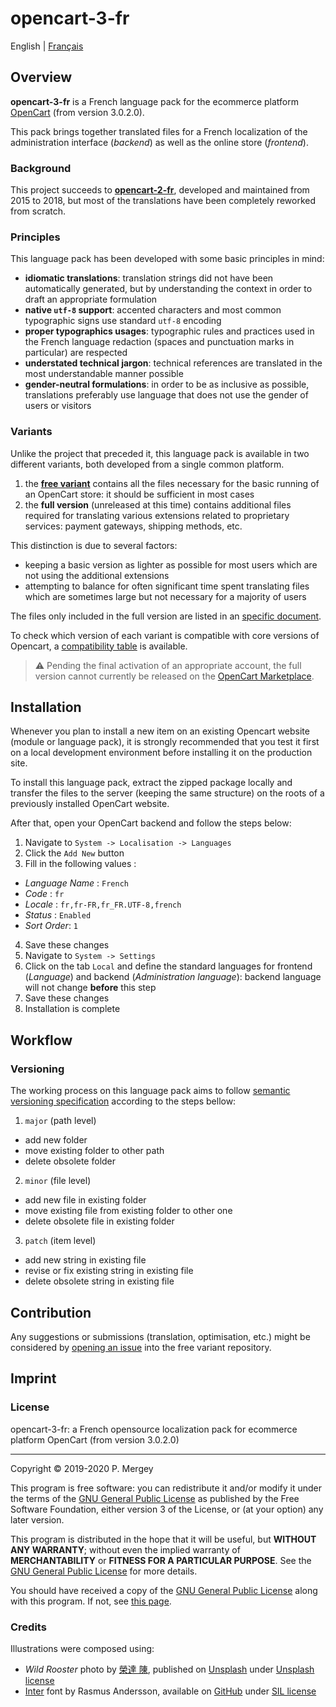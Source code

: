 # opencart-3-fr

English | [Français](README-fr.md)

## Overview

**opencart-3-fr** is a French language pack for the ecommerce platform [OpenCart](http://www.opencart.com/) (from version 3.0.2.0).

This pack brings together translated files for a French localization of the administration interface (_backend_) as well as the online store (_frontend_).

### Background

This project succeeds to [**opencart-2-fr**](https://github.com/gizmecano/opencart-2-fr/), developed and maintained from 2015 to 2018, but most of the translations have been completely reworked from scratch.

### Principles

This language pack has been developed with some basic principles in mind:

- **idiomatic translations**: translation strings did not have been automatically generated, but by understanding the context in order to draft an appropriate formulation
- **native `utf-8` support**: accented characters and most common typographic signs use standard `utf-8` encoding
- **proper typographics usages**: typographic rules and practices used in the French language redaction (spaces and punctuation marks in particular) are respected
- **understated technical jargon**: technical references are translated in the most understandable manner possible
- **gender-neutral formulations**: in order to be as inclusive as possible, translations preferably use language that does not use the gender of users or visitors

### Variants

Unlike the project that preceded it, this language pack is available in two different variants, both developed from a single common platform.

  1. the [**free variant**](https://github.com/gizmecano/opencart-3-fr) contains all the files necessary for the basic running of an OpenCart store: it should be sufficient in most cases
  2. the **full version** (unreleased at this time) contains additional files required for translating various extensions related to proprietary services: payment gateways, shipping methods, etc.

This distinction is due to several factors:

  - keeping a basic version as lighter as possible for most users which are not using the additional extensions
  - attempting to balance for often significant time spent translating files which are sometimes large but not necessary for a majority of users

The files only included in the full version are listed in an [specific document](cleavage.csv).

To check which version of each variant is compatible with core versions of Opencart, a [compatibility table](compatibility.csv) is available.

> ⚠ Pending the final activation of an appropriate account, the full version cannot currently be released on the [OpenCart Marketplace](https://www.opencart.com/index.php?route=marketplace/extension).

## Installation

Whenever you plan to install a new item on an existing Opencart website (module or language pack), it is strongly recommended that you test it first on a local development environment before installing it on the production site.

To install this language pack, extract the zipped package locally and transfer the files to the server (keeping the same structure) on the roots of a previously installed OpenCart website.

After that, open your OpenCart backend and follow the steps below:

1. Navigate to `System -> Localisation -> Languages`
2. Click the `Add New` button
3. Fill in the following values :
  - _Language Name_ : `French`
  - _Code_ : `fr`
  - _Locale_ : `fr,fr-FR,fr_FR.UTF-8,french`
  - _Status_ : `Enabled`
  - _Sort Order_: `1`
4. Save these changes
5. Navigate to `System -> Settings`
6. Click on the tab `Local` and define the standard languages for frontend (_Language_) and backend (_Administration language_): backend language will not change **before** this step
7. Save these changes
8. Installation is complete

## Workflow

### Versioning

The working process on this language pack aims to follow [semantic versioning specification](https://semver.org/) according to the steps bellow:

1. `major` (path level)
  - add new folder
  - move existing folder to other path
  - delete obsolete folder
2. `minor` (file level)
  - add new file in existing folder
  - move existing file from existing folder to other one
  - delete obsolete file in existing folder
3. `patch` (item level)
  - add new string in existing file
  - revise or fix existing string in existing file
  - delete obsolete string in existing file

## Contribution

Any suggestions or submissions (translation, optimisation, etc.) might be considered by [opening an issue](https://github.com/gizmecano/opencart-3-fr/issues/new/choose) into the free variant repository.

## Imprint

### License

opencart-3-fr: a French opensource localization pack for ecommerce platform OpenCart (from version 3.0.2.0)

--------------------------------------------------------------------------------

Copyright © 2019-2020 P. Mergey

This program is free software: you can redistribute it and/or modify it under the terms of the [GNU General Public License](LICENSE.md) as published by the Free Software Foundation, either version 3 of the License, or (at your option) any later version.

This program is distributed in the hope that it will be useful, but **WITHOUT ANY WARRANTY**; without even the implied warranty of **MERCHANTABILITY** or **FITNESS FOR A PARTICULAR PURPOSE**. See the [GNU General Public License](LICENSE.md) for more details.

You should have received a copy of the [GNU General Public License](LICENSE.md) along with this program. If not, see [this page](https://www.gnu.org/licenses/gpl-3.0.en.html).

### Credits

Illustrations were composed using:
  - _Wild Rooster_ photo by [榮達 陳](https://unsplash.com/@dareen0987), published on [Unsplash](https://unsplash.com/photos/iHzpnUYS3Zc) under [Unsplash license](https://unsplash.com/license)
  - [Inter](https://rsms.me/inter/) font by Rasmus Andersson, available on [GitHub](https://github.com/rsms/inter) under [SIL license](http://scripts.sil.org/OFL)
